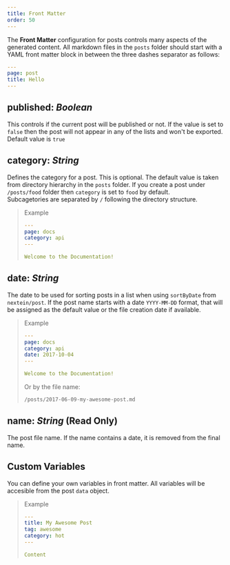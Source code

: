 ```yaml
---
title: Front Matter
order: 50
---
```


The __Front Matter__ configuration for posts controls many aspects of the generated content. All markdown files in the `posts` folder should start with a YAML front matter block in between the three dashes separator as follows:

```yaml
---
page: post
title: Hello
---
```
## published: _Boolean_

This controls if the current post will be published or not. If the value is set to `false` then the post will not appear in any of the lists and won't be exported.  
Default value is `true`

## category: _String_

Defines the category for a post. This is optional. The default value is taken from directory hierarchy in the `posts` folder. If you create a post under `/posts/food` folder then `category` is set to `food` by default.  
Subcagetories are separated by `/` following the directory structure.

> Example
>
>```yaml
>---
>page: docs
>category: api
>---
>
>Welcome to the Documentation!
>```

## date: _String_

The date to be used for sorting posts in a list when using `sortByDate` from `nextein/post`. If the post name starts with a date `YYYY-MM-DD` format, that will be assigned as the default value or the file creation date if available.

> Example
>
>```yaml
>---
>page: docs
>category: api
>date: 2017-10-04
>---
>
>Welcome to the Documentation!
>```
>
>Or by the file name:
>
>```bash
>/posts/2017-06-09-my-awesome-post.md
>```

## name: _String_ (__Read Only__)

The post file name. If the name contains a date, it is removed from the final name.

## Custom Variables

You can define your own variables in front matter. All variables will be accesible from the post `data` object.

> Example
>
>```yaml
>---
>title: My Awesome Post
>tag: awesome
>category: hot
>---
>
>Content
>```
